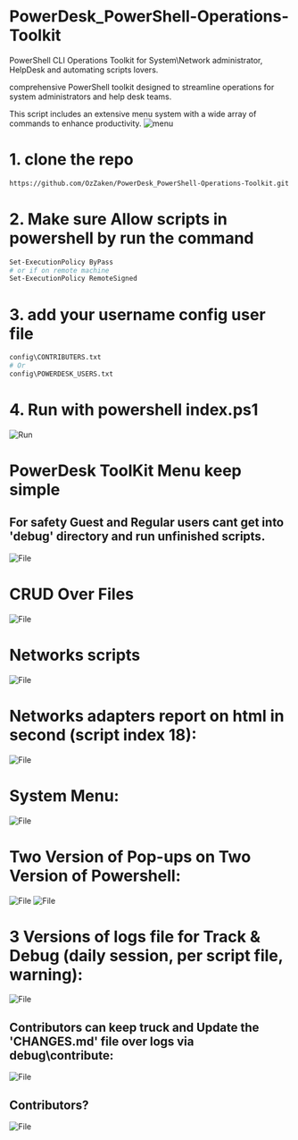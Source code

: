 # PowerDesk_PowerShell-Operations-Toolkit
PowerShell CLI Operations Toolkit for System\Network administrator, HelpDesk and automating scripts lovers.

comprehensive PowerShell toolkit designed to streamline operations for system administrators and help desk teams.

This script includes an extensive menu system with a wide array of commands to enhance productivity.
  <img title="menu" src="assets/imgs/menu-powerdesk.png">

# 1. clone the repo
```bash
https://github.com/OzZaken/PowerDesk_PowerShell-Operations-Toolkit.git
```
# 2. Make sure Allow scripts in powershell by run the command 
```bash
Set-ExecutionPolicy ByPass
# or if on remote machine
Set-ExecutionPolicy RemoteSigned
```
# 3. add your username config user file  
```bash
config\CONTRIBUTERS.txt
# Or
config\POWERDESK_USERS.txt
```

# 4. Run with powershell index.ps1
  <img title="Run" src="assets/imgs/run-powerdesk.png">

# PowerDesk ToolKit Menu keep simple

## For safety Guest and Regular users cant get into 'debug' directory and run unfinished scripts.    
  <img title="File" src="assets/imgs/guest.png">


# CRUD Over Files
  <img title="File" src="assets/imgs/file-powerdesk.png">

# Networks scripts
  <img title="File" src="assets/imgs/network-powerdesk.png">

# Networks adapters report on html in second (script index 18): 
  <img title="File" src="assets/imgs/reports-net-adapters.png">

# System Menu: 
  <img title="File" src="assets/imgs/system-powerdesk.png">

#  Two Version of Pop-ups on Two Version of Powershell: 
  <img title="File" src="assets/imgs/popup-1.png">
  <img title="File" src="assets/imgs/popup-2.png">

# 3 Versions of logs file for Track & Debug (daily session, per script file, warning):    
  <img title="File" src="assets/imgs/logs-types.png">

## Contributors can keep truck and Update the 'CHANGES.md' file  over logs via debug\contribute:
  <img title="File" src="assets/imgs/contributors-log.png">
  
## Contributors? 
  <img title="File" src="assets/imgs/contributors-list.png">
